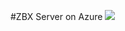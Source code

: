 #ZBX Server on Azure 
<a href="https://portal.azure.com/#create/Microsoft.Template/uri/https%3A%2F%2Fraw.githubusercontent.com%2FRkumagaya%2FARM_templates%2Fmaster%2FAzure_ZBX_Server%2Fazuredeploy.json" target="_blank"><img src="http://azuredeploy.net/deploybutton.png"/></a>
